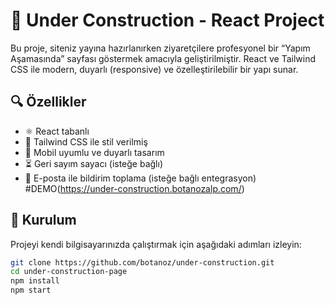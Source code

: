 # 🚧 Under Construction - React Project

Bu proje, siteniz yayına hazırlanırken ziyaretçilere profesyonel bir “Yapım Aşamasında” sayfası göstermek amacıyla geliştirilmiştir. React ve Tailwind CSS ile modern, duyarlı (responsive) ve özelleştirilebilir bir yapı sunar.

## 🔍 Özellikler

- ⚛️ React tabanlı
- 💨 Tailwind CSS ile stil verilmiş
- 📱 Mobil uyumlu ve duyarlı tasarım
- ⏳ Geri sayım sayacı (isteğe bağlı)
- 📧 E-posta ile bildirim toplama (isteğe bağlı entegrasyon)
#DEMO(https://under-construction.botanozalp.com/)
## 🚀 Kurulum

Projeyi kendi bilgisayarınızda çalıştırmak için aşağıdaki adımları izleyin:

```bash
git clone https://github.com/botanoz/under-construction.git
cd under-construction-page
npm install
npm start
